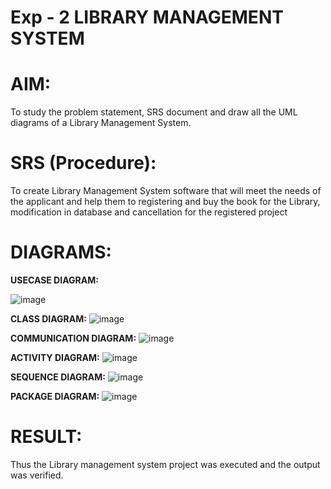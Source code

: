 # Exp - 2 LIBRARY MANAGEMENT SYSTEM

# AIM:
To study the problem statement, SRS document and draw all the UML diagrams of a Library Management System.

# SRS (Procedure):
To create Library Management System software that will meet the needs of the applicant and help them to registering and buy the book for the Library, modification in database and cancellation for the registered project

# DIAGRAMS:
**USECASE DIAGRAM:**

![image](https://github.com/user-attachments/assets/9f3f9d09-aef3-4580-a205-f623f9dd02d2)

**CLASS DIAGRAM:**
![image](https://github.com/user-attachments/assets/5a086b1a-f7bc-49e1-9322-aea0199ab029)

**COMMUNICATION DIAGRAM:**
![image](https://github.com/user-attachments/assets/9d976190-29ab-4500-a5a6-044a1198a092)

**ACTIVITY DIAGRAM:**
![image](https://github.com/user-attachments/assets/a57e6b9b-6587-4ef5-a925-2f64f52c4cd5)

**SEQUENCE DIAGRAM:**
![image](https://github.com/user-attachments/assets/b874c55d-8dc0-49c5-bba7-9362b9803c52)

**PACKAGE DIAGRAM:**
![image](https://github.com/user-attachments/assets/d927c438-3c04-46d2-8626-f41e1ecdbfaa)


# RESULT:
Thus the Library management system project was executed and the output was verified.
